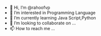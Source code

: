 - 👋 Hi, I’m @rahoofvp
- 👀 I’m interested in Programming Language
- 🌱 I’m currently learning Java Script,Python
- 💞️ I’m looking to collaborate on ...
- 📫 How to reach me ...

<!---
rahoofvp/rahoofvp is a ✨ special ✨ repository because its `README.md` (this file) appears on your GitHub profile.
You can click the Preview link to take a look at your changes.
--->

